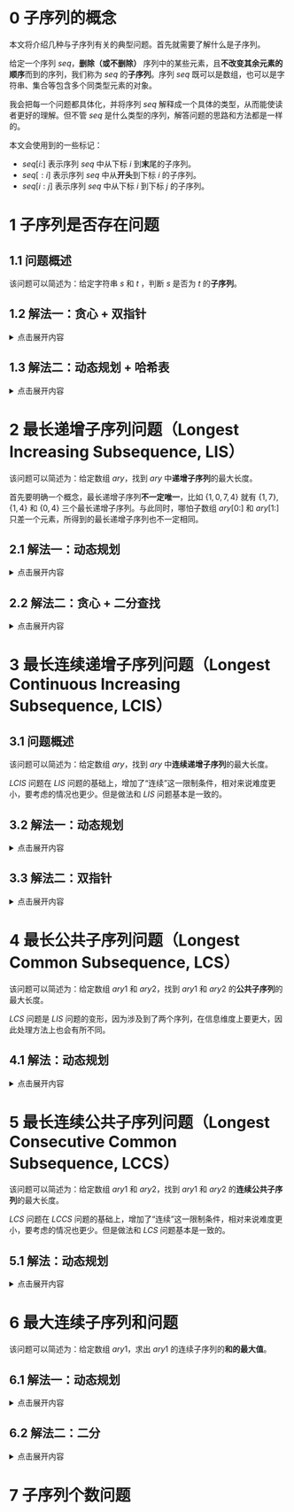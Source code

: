 # 0 子序列的概念

本文将介绍几种与子序列有关的典型问题。首先就需要了解什么是子序列。

给定一个序列 $seq$，**删除（或不删除）** 序列中的某些元素，且**不改变其余元素的顺序**而到的序列，我们称为 $seq$ 的**子序列**。序列 $seq$ 既可以是数组，也可以是字符串、集合等包含多个同类型元素的对象。

我会把每一个问题都具体化，并将序列 $seq$ 解释成一个具体的类型，从而能使读者更好的理解。但不管 $seq$ 是什么类型的序列，解答问题的思路和方法都是一样的。

本文会使用到的一些标记：

- $seq[i:]$ 表示序列 $seq$ 中从下标 $i$ 到**末**尾的子序列。
- $seq[:i]$ 表示序列 $seq$ 中从**开头**到下标 $i$ 的子序列。
- $seq[i : j]$ 表示序列 $seq$ 中从下标 $i$ 到下标 $j$ 的子序列。

# 1 子序列是否存在问题

## 1.1 问题概述

该问题可以简述为：给定字符串 $s$ 和 $t$ ，判断 $s$ 是否为 $t$ 的**子序列**。

## 1.2 解法一：贪心 + 双指针

<details>
<summary>点击展开内容</summary>

### 1.2.1 匹配过程

定义两个指针 $i$ 和 $j$，分别指向字符串 $s$ 和 $t$ 的首字符。遍历两个字符串，并对 $s[i]$ 和 $t[j]$ 进行匹配。如果匹配成功，则 $i$ 和 $j$ 同时向后移，否则只有 $j$ 向后移。如果最终 $i$ 移动到了 $s$ 的末尾，说明 $s$ 中所有字符都匹配成功了，即表明 $s$ 是 $t$ 的子序列。

有一点要注意，对于 $s[i]$，在 $t$ 中可能不止一个位置可以匹配，那究竟是匹配哪一个呢？从贪心的策略来上，我们选择匹配**先出现的那个字符**。

假如 $s[i]$ 在 $t$ 中出现了两次，一个位置在 $j_1$，另一个在 $j_2$，且 $j_1 < j_2$。那么匹配 $t[j_1]$ 是更优的选择。因为在 $t[j_2]$ 后面出现的字符，同时也在 $t[j_1]$ 的后面；而先匹配 $t[j_1]$ 的话，在 $t[j_1]$ 和 $t[j_2]$ 之间就有更多的字符可以进行匹配，增大了匹配成功的概率。

### 1.2.2 C++ 代码

```cpp
bool IsSubsequence(const string& s, const string& t)
{
    int i = 0;
    for (int j = 0; j < t.size(); ++j)
        if (s[i] == t[j]) ++i;

    return i == s.size();
}
```
</details>

## 1.3 解法二：动态规划 + 哈希表

<details>
<summary>点击展开内容</summary>

问题升级一下：假如有大量输入的 $s$，称作 $s_1$, $s_2$, ... , $s_k$，其中 $k \ge 10$ 亿，你需要依次检查它们是否为 $t$ 的子序列。在这种情况下，还采用解法一肯定会超时。不妨通过动态规划的方法，建立一个哈希表，再通过哈希表去匹配 $s$ 中的每一个字符，速度就会快很多了。

### 1.3.1 确定 $dp[i][j]$ 的含义

这种类似于对同一个主串做很多次匹配的问题，可以像 $KMP$ 算法一样，先用一些时间将主串中的信息建立成一个哈希表，就可以快速的进行匹配。在这里，我们姑且将字符串 $t$ 称作**主串**。

设主串 $t$ 的长度为 $n$。定义二维数组 $dp[n + 1][26]$, $dp[i][j]$ 表示主串 $t$ 中，从位置 $i$ 开始（包括 $i$ 在内）往后字符 $j$ **第一次出现**的位置。计算完 $dp$ 后，就能得到 $t$ 中从**每一个位置**开始往后**所有字符**第一次出现的位置。数组 $dp$ 也就是我们所说的哈希表。

由于需要记录后面的字符第一次出现的次数，所以需要采用**倒序遍历**。

### 1.3.2 确定边界条件

当 $i = n - 1$ 时，除了位置 $n - 1$，再往后就没有任何字符了，无法继续匹配。因此可以令所有的 $dp[n][j] = n(0 \le j < 26)$，这样就能正常匹配 $dp[n - 1][j]$。且当 $dp[i][j] = n$ 时，表明从 $i$ 开始往后不存在字符 $j$ 了，匹配结束。

### 1.3.3 推导 $dp[i][j]$

遍历主串 $t$, $n - 1 \ge i \ge 0$：
- 若 $t[i]$ 处的字符就是 $j$，则 $dp[i][j] = i$。
- 若 $t[i]$ 处的字符不是 $j$，则从位置 $i$ 开始往后字符 $j$ 第一次出现的位置，等同于从位置 $i + 1$ 开始往后字符 $j$ 第一次出现的位置，所以 $dp[i][j] = dp[i + 1][j]$。

综上有：

$$
f[i][j]=\left\lbrace
\begin{array}{ll}
i, & t[i]=j \\
f[i+1][j], & t[i] \ne j
\end{array}\right.
$$

### 1.3.4 匹配过程

在循环中，定义两个指针 $i$ 和 $j$ 分别指向字符串 $t$ 和 $s$ 的首字符, $j$ 遍历字符串 $s$, $0 \le j < s.size()$。

若 $d[i][s[j] - 'a'] = n$，说明往后没有字符可以匹配了，从而 $s$ 不是 $t$ 的子串，返回 $false$；若 $d[i][s[j] - 'a'] \ne n$，说明该处的字符与 $s[j]$ 匹配，则 $i$ 要跳转到该处的**下一个位置**，与 $s$ 的下一个位置（即 $j + 1$）进行匹配。

由于除了 $n$ 之外, $dp[i][j]$ 的最大值就是 $n - 1$，所以不用担心 $i = dp[i][j]$ 会出现越界的问题。循环能正常结束就说明字符串 $s$ 中的每一个字符都匹配成功了，返回 $true$。

### 1.3.5 C++ 代码

```cpp
bool Issubsequence(const string& s, const string& t)
{
    if (s.size() > t.size()) return false;  // s 比 t 更长，就不可能是 t 的子序列

    int n = t.size();
    vector<vector<int>> dp(n + 1, vector<int>(26, 0));
    for (auto& i : dp[n]) i = n;    // 初始化边界条件

    for (int i = n - 1; i >= 0; --i)
        for (int j = 0; j < 26; ++j)
            dp[i][j] = (t[i] == j + 'a') ? i : dp[i + 1][j];

    for (int i = 0, j = 0; j < s.size(); ++j)
    {
        if (dp[i][s[j] - 'a'] == n) // 到达主串末尾
            return false;
        i = dp[i][s[j] - 'a'] + 1;  // i 跳转到下一个位置进行匹配
    }

    return true;
}
```

</details>

# 2 最长递增子序列问题（Longest Increasing Subsequence, LIS）

该问题可以简述为：给定数组 $ary$，找到 $ary$ 中**递增子序列**的最大长度。

首先要明确一个概念，最长递增子序列**不一定唯一**，比如 $\lbrace 1,0,7,4 \rbrace$ 就有 $\lbrace 1,7 \rbrace$, $\lbrace 1,4 \rbrace$ 和 $\lbrace 0, 4 \rbrace$ 三个最长递增子序列。与此同时，哪怕子数组 $ary[0:]$ 和 $ary[1:]$ 只差一个元素，所得到的最长递增子序列也不一定相同。

## 2.1 解法一：动态规划

<details>
<summary>点击展开内容</summary>

### 2.1.1 确定 $dp[i]$ 的含义

定义一维数组 $dp[ary.size()]$, $dp[i]$ 表示在子序列 $ary[0:i]$ 中，**以 $ary[i]$ 结尾**的最长递增子序列的**长度**。

### 2.1.2 确定边界条件

由于一个元素就可以构成一个递增子序列，所以所有 $dp$ 值初始时都为1。

### 2.1.3 推导 $dp[i]$

我们用 $s[i]$ 表示子序列 $ary[0 : i]$ 中以 **$ary[i]$ 结尾的**最长递增子序列。

遍历数组 $ary$, $1 \le i < ary.size()$，对于以 $ary[i]$ 结尾的最长递增子序列的长度，需要根据子序列 $ary[0:i - 1]$ 推导。

遍历子序列 $ary[0 : i - 1]$, $0 \le j < i$：
- 若 $ary[j] < ary[i]$，那么将 $ary[i]$ 放到 $s[j]$ 的末尾，就可以构成一个新的递增子序列，即 $s[i]$，所以 $dp[i] = dp[j] + 1$；
- 若 $ary[j] \ge ary[i]$, $dp[i]$ 维持不变。

也有可能, $ary[i]$ 与另一个元素可以组成更长的递增子序列。所以 $dp[i]$ 应该是两种情况下的最大值，从而有：

$$ dp[i] = max(dp[i],\ dp[j] + 1) $$

最终的结果就是 $dp$ 中的最大值，保存在 $len$ 中。

### 2.1.4 C++ 代码

```cpp
int LengthOfLIS(const vector<int>& ary)
{
    vector<int> dp(ary.size(), 1);
    int len = 1;
    for (int i = 1; i < ary.size(); ++i)
    {
        for (int j = 0; j < i; ++j)
        {
            if (ary[j] < ary[i])  // 可以构成一个更长的递增子序列
            {
               dp[i] = max(dp[i], dp[j] + 1);
               len = max(len, dp[i]);
            }
        }
    }

    return len;
}
```

</details>

## 2.2 解法二：贪心 + 二分查找

<details>
<summary>点击展开内容</summary>

### 2.2.1 贪心的应用和证明

考虑一个简单的贪心，我们往子序列中加入元素来寻找最长递增子序列。如果我们要使递增子序列**尽可能的长**，那我们就需要让序列递增得**尽可能的慢**。因此我们希望每次在递增子序列最后加上的那个数尽可能的小。

我们用 $s_i$ 表示**长度为** $i$ 的**任意递增子序列**, $s_i[i]$ 表示子序列中的**第 $i$ 个元素**（最后一个）；维护一个数组 $p$, $p[i]$ 表示**所有**长度为 $i$ 的递增子序列**末尾元素中的最小值**，易知 $s_i[i] \ge p[i] > s_i[i - 1]$。

> 所谓瘦死的骆驼比马大，因为 $s_i$ 是递增的，所以即使 $p[i]$ 是末尾元素中的最小值，它也一定大于 $s_i[i - 1]$。

首先，数组 $p$ 一定是递增的，证明如下：

1. 证明一：

假设数组 $p$ 不递增，则存在 $i > j$，使得 $p[i] < p[j]$。对于递增子序列 $s_i$，我们从末尾删除 $i - j$ 个元素，序列长度变为 $i - (i - j) = j$。设剩余的递增序列为 $s_j'$，其最后一个元素为 $x$，则有 $x < s_i[i - 1] < p[i] < p[j]$。因为 $s_j'$ 也是一个长度为 $j$ 的递增子序列，但它的末尾元素比 $p[j]$ 小，这与 $p[j]$ 的定义相矛盾。所以数组 $p$ 是递增的。

2. 证明二：

假设 $p[i]$ 是递增子序列 $s_i$ 的末尾元素，则有 $p[i] = s_i[i]$。因为 $s_i[i - 1] \ge p[i - 1]$，所以有 $p[i] = s_i[i] > s_i[i - 1] \ge p[i]$，即 $p[i] > p[i]$。因此，数组 $p$ 是递增的。

### 2.2.2 确定二分逻辑

定义 $len$ 保存当前最长递增子序列的长度，则 $p[len]$ 表示数组 $p$ 的末尾元素。遍历数组 $ary$, $1 \le i < ary.size()$：
- 如果 $ary[i]$ > $p[len]$，说明遇到了一个更长的递增序列，则把 $ary[i]$ 加入到数组 $p$，并更新 $len$；
- 如果 $ary[i] \le p[len]$，说明其有可能是比某个递增子序列末尾元素**更小的元素**。在数组 $p$ 中进行**二分查找**，找到第一个比 $ary[i]$ 小的数的 $p[k]$，并更新 $p[k + 1] = ary[i]$。

> 或者说是找到第一个**不小于** $ary[i]$ 的数，即为要被更新的数。

第二点的原因如下：

如果 $ary[i] < p[len]$，且数组 $p$ 中存在 $k$ 使得 $p[k] < ary[i] \le p[k + 1]$。那么说明以 $p[k + 1]$ 为末尾元素，长度为 $k + 1$ 的递增子序列，遇到了一个更小的末尾元素 $ary[i]$，所以需要更新 $p[k + 1]$ 为 $ary[i]$。

要注意的是，最终的数组 $p$，维护的并不一定是最长递增子序列。

### 2.2.3 C++ 代码

```cpp
int FindPos(const vector<int>& p, int len, int key)   // 返回数组 p 中第一个小于 key 的数的下标
{
    int left = 1, right = len, pos = 0;   // 找不到比 key 小的数时，返回0，表明更新数组 p 的第一个元素 p[0]
    while (left <= right)  // 二分查找
    {
        int mid = (left + right) >> 1;
        if (p[mid] < key)
        {
            pos = mid;
            left = mid + 1;
        }
        else right = mid - 1;
    }

    return pos;
}

int LengthOfLIS(const vector<int>& ary)
{
    int n = ary.size(), len = 1;
    vector<int> p(n + 1, 1);
    p[len] = ary[0];
    for (int i = 1; i < n; ++i)
    {
        if (ary[i] > p[len]) p[++len] = ary[i];
        else p[FindPos(p, len, ary[i]) + 1] = ary[i];
    }

    return len;
}
```

</details>

# 3 最长连续递增子序列问题（Longest Continuous Increasing Subsequence, LCIS）

## 3.1 问题概述

该问题可以简述为：给定数组 $ary$，找到 $ary$ 中**连续递增子序列**的最大长度。

$LCIS$ 问题在 $LIS$ 问题的基础上，增加了“连续”这一限制条件，相对来说难度更小，要考虑的情况也更少。但是做法和 $LIS$ 问题基本是一致的。

## 3.2 解法一：动态规划

<details>
<summary>点击展开内容</summary>

### 3.2.1 确定 dp[i] 的含义

定义一维数组 $dp[ary.size()]$, $dp[i]$ 表示在子序列 $ary[0:i]$ 中，**以 $ary[i]$ 结尾的**最长连续递增子序列的**长度**。

### 3.2.2 确定边界条件

由于一个元素就可以构成一个递增子序列，所以所有 $dp$ 值初始时都为1。

### 3.2.3 推导 $dp[i]$

遍历数组 $ary$, $1 \le i < ary.size()$：
- 若 $ary[i] > ary[i - 1]$，将 $ary[i]$ 放到以 $ary[i - 1]$ 结尾的最长连续递增子序列的末尾，就可以构成一个**新的最长连续递增子序列**，所以 $dp[i] = dp[i - 1] + 1$；
- 若 $ary[i] \ge ary[i - 1]$，则 $ary[i]$ 无法与**前面的元素**构成连续的递增子序列，所以 $dp[i]$ 保持初始值1。

最终的结果就是 $dp$ 中的最大值，保存在 $len$ 中。

### 3.2.4 C++ 代码

```cpp
int LengthOfLCIS(const vector<int>& ary)
{
    vector<int> dp(ary.size(), 1);
    int len = 1;
    for (int i = 1; i < ary.size(); ++i)
    {
        if (ary[i] > ary[i - 1])
        {
            dp[i] = dp[i - 1] + 1;
            len = max(len, dp[i]);
        }
    }

    return len;
}
```

</details>

## 3.3 解法二：双指针

<details>
<summary>点击展开内容</summary>

### 3.3.1 遍历过程

定义 $i$ 和 $j$，分别指向当前连续递增子序列的**起始**和**末尾**。

遍历数组 $ary$, $1 \le j < ary.size()$：
- 如果 $ary[j] > ary[j - 1]$，说明 $ary[j]$ 可以和 $ary[j - 1]$ 继续构成一个连续递增子序列，因此 $j$ 继续往后移；
- 如果 $ary[j] \le ary[j + 1]$，说明 $ary[j]$ 和 $ary[j - 1]$ 无法构成一个连续递增子序列。记录此时子序列的长度 $j - i + 1$，并更新 $len$ 的值。随后将 $i$ 移到 $j$，指向下一个连续递增子序列的起始位置。

最终的结果就是 $len$ 保存的值。

### 3.3.2 C++ 代码

```cpp
int LengthOfLCIS(const vector<int>& ary)
{
    int len = 1;
    for (int i = 0, j = 1; j < ary.size(); ++j)
    {
        if (ary[j] <= ary[j - 1]) i = j;
        len = max(len, j - i + 1);
    }

    return len;
}
```

</details>

# 4 最长公共子序列问题（Longest Common Subsequence, LCS）

该问题可以简述为：给定数组 $ary1$ 和 $ary2$，找到 $ary1$ 和 $ary2$ 的**公共子序列**的最大长度。

$LCS$ 问题是 $LIS$ 问题的变形，因为涉及到了两个序列，在信息维度上要更大，因此处理方法上也会有所不同。

## 4.1 解法：动态规划

<details>
<summary>点击展开内容</summary>

### 4.1.1 确定 $dp[i][j]$ 的含义

设 $ary1$ 的长度为 $m$, $ary2$ 的长度为 $n$ 。定义二维数组 $dp[m + 1][n + 1]$, $dp[i][j]$ 表示子序列 $ary1[:i]$ 和 $ary2[:j]$ **最长公共子序列**的长度。

以 $ary1 = \lbrace 1,3,6,3,7 \rbrace$, $ary2 = \lbrace 1,3,5,2,7 \rbrace$ 为例。当 $i = 2$, $j = 2$ 时, $dp[2][2]$ 表示的是子序列 $ary1[2 : 4] = \lbrace 3,6,3,7 \rbrace$ 和 $ary2[2:4] = \lbrace 3,5,2,7 \rbrace$ 的最长公共子序列的长度。这个最长公共子序列是 $\lbrace 3,7 \rbrace$，所以 $dp[2][2] = 2$。

### 4.1.2 确定边界条件

边界条件无需单独计算，放到循环即可。所有 $dp$ 初始值为0，表明公共子序列长度为0。

### 4.1.3 推导 $dp[i][j]$

因为采用的是顺序遍历, $i$ 和 $j$ 都是从1开始，所以在访问数组元素时要将 $i$ 和 $j$ 减去1。

外层循环遍历数组 $ary1$, $1 \le i \le m$；内层循环遍历数组 $ary2$, $1 \le j \le n$：
- 若 $ary2[j - 1] \ne ary1[i - 1]$，表明两个子序列的首元素不相等，那么它们的最长公共子序列，应该等于下面两种情况的最大值：
  - 子序列 $ary1[:i]$ 和 $ary2[:j - 1]$ 的最长公共子序列的长度 $dp[i][j - 1]$；
  - 子序列 $ary1[:i - 1]$ 和 $ary2[:j]$ 的最长公共子序列的长度 $dp[i - 1][j]$；
- 若 $ary2[j] = ary1[i]$，表明两个子序列的首元素相等，此时需要考虑是否能使得公共子序列更长，其可以由 $dp[i - 1][j - 1]$ 推导。

设 $ary1[i - 1:]$ 和 $ary2[j - 1:]$ 的最长公共子序列为 $s$，因为 $ary2[j] = ary1[i]$，因此 $s$ 和 $ary1[i]$ 就可以构成一个更长的公共子序列。又因为 $dp[i - 1][j - 1]$ 表示子序列 $ary1[:i - 1]$ 和 $ary2[:j - 1]$ **最长公共子序列**的长度，所以综上可以得到：

$$dp[i][j]=\left\lbrace\begin{array}{ll}
dp[i][j] = dp[i - 1][j - 1] + 1, & ary2[j]\ne ary1[i] \\
max(dp[i][j - 1],\ dp[i - 1][j])[i+1][j], & ary2[j] = ary1[i]
\end{array}\right.$$

最终的结果就是 $dp[m][n]$，它表示数组 $ary1$ 和 $ary2$ 的最长公共子序列的长度。

### 4.1.4 C++ 代码

```cpp
int LengthOfLCS(const vector<int>& ary1, const vector<int>& ary2)
{
    int m = ary1.size(), n = ary1.size();
    vector<vector<int>> dp(m + 1, vector<int>(n + 1, 0));
    for (int i = 1; i <= m; ++i)
    {
        for (int j = 1; j <= n; ++j)
        {
            if (ary2[j - 1] == ary1[i - 1]) dp[i][j] = dp[i - 1][j - 1] + 1;
            else dp[i][j] = max(dp[i - 1][j], dp[i][j - 1]);
        }
    }

    return dp[m][n];
}
```
## 4.1.5 优化：空间复杂度

以 $ary1$ 为行遍历, $ary2$ 为列遍历时，遍历的顺序是由左往右，由上往下的。由于 $dp[i][j]$ 只和上一行的 $dp[i - 1][j - 1]$ 有关，所以我们可以**只保存上一行的 $dp$ 值**。在进入内层循环前定义一维数组 $newDp$，用来保存更新后的 $dp$，在内层循环结束后将其拷贝给 $dp$。结束循环后 $dp$ 保存的就是原 $dp[m + 1][n + 1]$ 中最后一行的信息，而 $dp[n]$ 就是最终的结果。

```cpp
int LengthOfLCS(const vector<int>& ary1, const vector<int>& ary2)
{
    int m = ary1.size(), n = ary2.size();
    vector<int> dp(n + 1, 0);
    for (int i = 1; i <= m; ++i)
    {
        vector<int> newDp(n + 1, 0);
        for (int j = 1; j <= n0; ++j)
        {
            if (ary2[j - 1] == ary1[i - 1]) newDp[j] = dp[j - 1] + 1;
            else newDp[j] = max(dp[j], newDp[j - 1]);
        }
        dp = newDp;
    }

    return dp[n];
}
```

</details>

# 5 最长连续公共子序列问题（Longest Consecutive Common Subsequence, LCCS）

该问题可以简述为：给定数组 $ary1$ 和 $ary2$，找到 $ary1$ 和 $ary2$ 的**连续公共子序列**的最大长度。

$LCS$ 问题在 $LCCS$ 问题的基础上，增加了“连续”这一限制条件，相对来说难度更小，要考虑的情况也更少。但是做法和 $LCS$ 问题基本是一致的。

## 5.1 解法：动态规划

<details>
<summary>点击展开内容</summary>

### 5.1.1 确定 $dp[i][j]$ 的含义

设 $ary1$ 的长度为 m, $ary2$ 的长度为 $n$ 。定义二维数组 $dp[m + 1][n + 1]$, $dp[i][j]$ 表示子序列 $ary1[i:]$ 和 $ary2[j:]$ **最长连续公共前缀**的长度。

以 $ary1 = \lbrace 1,2,3,2,1 \rbrace$, $ary2 = \lbrace 3,2,1,4,7 \rbrace$ 为例。当 $i = 2$, $j = 0$ 时, $dp[2][0]$ 表示的是子序列 $ary1[2:4] = \lbrace 3,2,1 \rbrace$ 和 $ary2[0:4] = \lbrace 3,2,1,4,7 \rbrace$ 的最长连续公共前缀的长度。这个最长连续公共前缀是 $\lbrace 3,2,1 \rbrace$，所以 $dp[2][0] = 3$。

暴力解法下，需要从前往后遍历两个数组，此时要考虑所有子序列的情况，并判断其中是否存在相同的子序列。而这个比较过程会多次计算重复的子序列，容易导致超时。即便通过去重的方式进行剪枝，剪枝这个操作本身还是会占用一定时间，当数组比较大时，即使是剪枝也治标不治本。

如果我们从后向前遍历两个数组的所有元素，对于子序列 $ary1[i:]$ 和 $ary2[j:]$ 的公共前缀，在整个数组中来看，其实就是一个**公共子序列**。因为子序列的起始位置不同，构成的前缀也不同，从而就避免了计算重复的情况。而且通过已经计算过的连续公共前缀的长度，可以快速得到下一个子序列的连续公共前缀的长度。

### 5.1.2 确定边界条件

边界条件无需单独计算，放到循环即可。所有 $dp$ 初始值为0，表明公共前缀长度为0。

### 5.1.3 推导 $dp[i][j]$

外层循环遍历数组 $ary1$, $m - 1 \ge i \ge 0$；内层循环遍历数组 $ary2$, $n - 1 \ge j \ge 0$：
- 若 $ary2[j] \ne ary1[i]$，表明两个子序列的首元素不相等，也就不存在公共前缀，继续遍历即可；
- 若 $ary2[j] = ary1[i]$，表明两个子序列的首元素相等，此时需要考虑是否能使得公共前缀更长，可以由 $dp[i + 1][j + 1]$ 推导。

设 $ary1[i + 1:]$ 和 $ary2[j + 1:]$ 的最长连续公共前缀（最长连续公共子序列）为 $s$，因为 $ary1[j] = ary2[i]$，因此 $ary1[i] + s$ 就可以构成一个更长的连续公共前缀。又因为 $dp[i + 1][j + 1]$ 表示子序列 $ary1[i + 1:]$ 和 $ary2[j + 1:]$ **最长连续公共前缀**的长度，所以可以得到：

$$
dp[i][j] = dp[i + 1][j + 1] + 1
$$

最终的结果就是 $dp$ 中的最大值，保存在 $len$ 中。

### 5.1.4 C++ 代码

```cpp
int LengthOfLCCS(const vector<int>& ary1, const vector<int>& ary2)
{
    int m = ary1.size(), n = ary2.size(), len = 0;
    vector<vector<int>> dp(m + 1, vector<int>(n + 1, 0));
    for (int i = m - 1; i >= 0; --i)
    {
        for (int j = n - 1; j >= 0; --j)
        {
            if (ary2[j] == ary1[i])
            {
                dp[i][j] = dp[i + 1][j + 1] + 1;
                len = max(len, dp[i][j]);   // 出现相等前缀时再更新 len，减少比较时间
            }
        }
    }

    return len;
}
```

### 5.1.5 优化：空间复杂度

以 $ary1$ 为行遍历, $ary2$ 为列遍历时，遍历的顺序是由右往左，由下往上的。由于 $dp[i][j]$ 只和下一行的 $dp[i + 1][j + 1]$ 有关，所以我们可以只保存下一行的 $dp$ 值。在进入内层循环前定义一维数组 $newDp$，来保存更新后的 $dp$，在内层循环结束后将其拷贝给 $dp$。结束循环后 $dp$ 保存的就是原 $dp[m + 1][n + 1]$ 中最后一行的信息，而最大值保存在 $len$ 中。

```cpp
int LengthOfLCCS(const vector<int>& ary1, const vector<int>& ary2)
{
    int m = ary1.size(), n = ary2.size(), len = 0;
    vector<int> dp(n + 1, 0);
    for (int i = m - 1; i >= 0; --i)
    {
        vector<int> newDp(n + 1, 0);
        for (int j = n - 1; j >= 0; --j)
        {
            if (ary2[j] == ary1[i])
            {
                newDp[j] = dp[j + 1] + 1;
                len = max(len, newDp[j]);
            }
        }
        dp = newDp;
    }

    return len;
}
```

</details>

# 6 最大连续子序列和问题

该问题可以简述为：给定数组 $ary1$，求出 $ary1$ 的连续子序列的**和的最大值**。

## 6.1 解法一：动态规划

<details>
<summary>点击展开内容</summary>

### 6.1.1 确定 dp[i] 的含义

定义一维数组 $dp[ary.size()]$, $dp[i]$ 表示子序列 $ary[:i]$ 中，以 $ary[i]$ 为结尾的最大连续子序列和。

### 6.1.2 确定边界条件

当 $i = 0$ 时，子数组中只有一个元素，所以最大连续子序列和是 $ary[0]$，即 $dp[0] = ary[0]$。

### 6.1.3 推导 $dp[i]$

遍历数组 $ary$, $1 \le i < ary.size()$。因为要求的是最大连续子序列和，当我们将 $dp[i - 1]$ 加上 $ary[i]$ 后，如果值比 $ary[i]$ 小，说明 $ary[i]$ 应该单独成为一个连续子序列。因此 $dp[i]$ 应该取 $ary[i]$ 和 $dp[i - 1] + ary[i]$ 中的最大值。

$$dp[i] = max(dp[i - 1] + ary[i],\ ary[i])$$

最终的结果就是 $dp$ 中的最大值，保存在 $sum$ 中。

### 6.1.4 C++ 代码

```cpp
int MaxSubsequenceSum(const vector<int>& ary)
{
    vector<int> dp(ary.size(), 0);
    dp[0] = ary[0];
    int sum = ary[0];
    for (int i = 1; i < ary.size(); ++i)
    {
        dp[i] = max(dp[i - 1] + ary[i], ary[i]);
        sum = max(sum, dp[i]);
    }

    return sum;
}
```

### 6.1.5 优化：空间复杂度

由于 $dp[i]$ 只和 $dp[i - 1]$ 有关，因此可以只保存前一天的 $dp$ 值，用一个整型变量即可。

```cpp
int MaxSubsequenceSum(const vector<int>& ary)
{
    int sum = ary[0], maxSum = ary[0];
    for (int i = 1; i < ary.size(); ++i)
    {
        sum = max(sum + ary[i], ary[i]);
        maxSum = max(maxSum, sum);
    }

    return maxSum;
}
```

</details>

## 6.2 解法二：二分

<details>
<summary>点击展开内容</summary>

### 6.2.1 定义操作

不得不说，这真是一个相当巧妙的方法，在这里我参考的是力扣的[官方题解](https://leetcode.cn/problems/maximum-subarray/solutions/228009/zui-da-zi-xu-he-by-leetcode-solution/)，并以我自己的理解描述一遍。

我们定义一个操作 $Get(a,\ l,\ r)$，该操作表示查询序列 $ary[l:r]$ 的最大连续子序列和。那么最终我们要求的答案就是 $Get(ary,\ 0,\ ary.size() - 1)$。

### 6.2.2 二分区间

接下来说明如何通过**二分**来求得结果。

对于区间 $[l,\ r]$，定义 $m = (l + r) / 2$。对区间 $[l,\ m]$ 和 $[m + 1,\ r]$ 分治求解。当递归逐层深入直到区间长度为 1 的时，递归**开始返回**。这个时候需要考虑，如何将区间 $[l,\ m]$ 和 $[m + 1,\ r]$ 的信息合并到区间 $[l,\ r]$ 中。最关键的两个问题是：

- 维护区间的哪些信息？
- 如何合并这些信息？

对于一个区间 $[l,\ r]$，我们主要维护四个量：

- $lSum$ 表示 $[l,\ r]$ 内以 $l$ 为**左端点**的最大连续子序列和；
- $rSum$ 表示 $[l,\ r]$ 内以 $r$ 为**右端点**的最大连续子序列和；
- $mSum$ 表示 $[l,\ r]$ 内的最大连续子序列和。
- $iSum$ 表示 $[l,\ r]$ 内的总和。

我们称 $[l,\ m]$ 为 $[l,\ r]$ 的**左子区间**, $[m + 1,\ r]$ 为 $[l,\ r]$ 的**右子区间**。

### 6.2.3 合并区间

那么如何通过左右子区间的信息合并得到 $[l,\ r]$ 的信息呢？

显然，对于长度为1的区间 $[i,\ i]$，四个量的值都和 $ary[i]$ 相等。

对于长度大于1的区间 $[l,\ r]$：
- $iSum$：区间 $[l,\ r]$ 的 $iSum$ 就等于**左子区间**的 $iSum$ 加上**右子区间**的 $iSum$。
- $lSum$：$lSum$ 存在两种可能，它要么等于**左子区间**的 $lSum$，要么等于**左子区间**的 $iSum$ 加上**右子区间**的 $lSum$，二者取大。
- $rSum$：同理，$rSum$ 存在两种可能，它要么等于**右子区间**的 $rSum$，要么等于**右子区间**的 $iSum$ 加上**左子区间**的 $rSum$，二者取大。
- 计算好上面三个量之后，就很好计算 $[l,\ r]$ 的 $mSum$ 了。
  - 如果 $mSum$ 对应的区间跨越 $m$，则 $mSum$ 是**左子区间**的 $rSum$ 和 **右子区间**的 $lSum$ 之和；
  - 如果 $mSum$ 对应的区间不跨越 $m$，则 $mSum$ 是**左子区间**的 $mSum$ 和 **右子区间**的 $mSum$ 中的一个。
  - $mSum$ 是这三者取大。

```cpp
struct Status
{
    int lSum, rSum, mSum, iSum;
};

Status Merge(Status l, Status r)
{
    int iSum = l.iSum + r.iSum;
    int lSum = max(l.lSum, l.iSum + r.lSum);
    int rSum = max(r.rSum, r.iSum + l.rSum);
    int mSum = max(max(l.mSum, r.mSum), l.rSum + r.lSum);

    // 返回一个复合字面量
    return (Status){ lSum, rSum, mSum, iSum };
};

Status Get(vector<int> &a, int l, int r)
{
    if (l == r) return (Status){ a[l], a[l], a[l], a[l] }; // 区间长度为1
    int m = (l + r) >> 1;
    Status lSub = Get(a, l, m);
    Status rSub = Get(a, m + 1, r);

    return Merge(lSub, rSub);
}

int MaxSubsequenceSum(const vector<int>& ary)
{
    return Get(ary, 0, ary.size() - 1).mSum;
}
```
</details>

# 7 子序列个数问题
